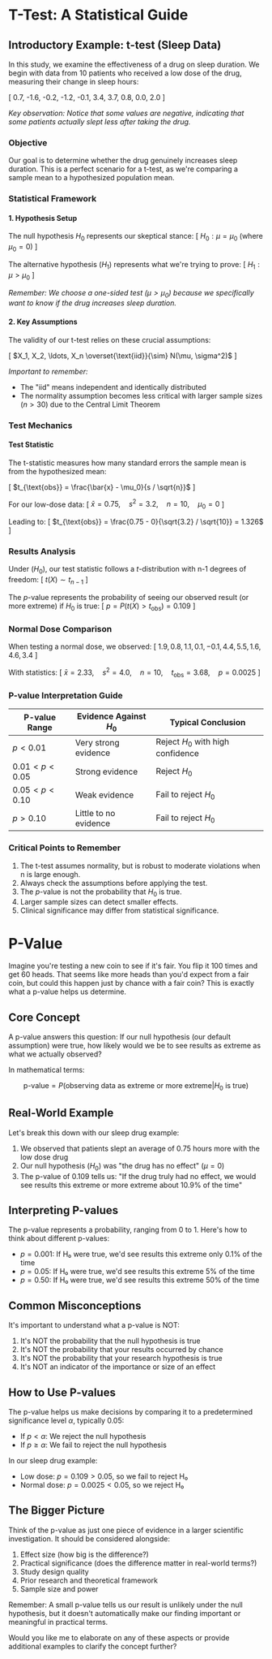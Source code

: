 # T-Test: A Statistical Guide

## Introductory Example: t-test (Sleep Data)

In this study, we examine the effectiveness of a drug on sleep duration. We begin with data from 10 patients who received a low dose of the drug, measuring their change in sleep hours:

\[
0.7, -1.6, -0.2, -1.2, -0.1, 3.4, 3.7, 0.8, 0.0, 2.0
\]

_Key observation: Notice that some values are negative, indicating that some patients actually slept less after taking the drug._

### Objective

Our goal is to determine whether the drug genuinely increases sleep duration. This is a perfect scenario for a t-test, as we're comparing a sample mean to a hypothesized population mean.

### Statistical Framework

#### 1. Hypothesis Setup

The null hypothesis $H_0$ represents our skeptical stance:
\[
$H_0: \mu = \mu_0 \text{ (where } \mu_0 = 0\text{)}$
\]

The alternative hypothesis \($H_1$\) represents what we're trying to prove:
\[
$H_1: \mu > \mu_0$
\]

_Remember: We choose a one-sided test $(\mu > \mu_0)$ because we specifically want to know if the drug increases sleep duration._

#### 2. Key Assumptions

The validity of our t-test relies on these crucial assumptions:

\[
$X_1, X_2, \ldots, X_n \overset{\text{iid}}{\sim} N(\mu, \sigma^2)$
\]

_Important to remember:_

- The "iid" means independent and identically distributed
- The normality assumption becomes less critical with larger sample sizes $(n > 30)$ due to the Central Limit Theorem

### Test Mechanics

#### Test Statistic

The t-statistic measures how many standard errors the sample mean is from the hypothesized mean:

\[
$t_{\text{obs}} = \frac{\bar{x} - \mu_0}{s / \sqrt{n}}$
\]

For our low-dose data:
\[
$\bar{x} = 0.75, \quad s^2 = 3.2, \quad n = 10, \quad \mu_0 = 0$
\]

Leading to:
\[
$t_{\text{obs}} = \frac{0.75 - 0}{\sqrt{3.2} / \sqrt{10}} = 1.326$
\]

### Results Analysis

Under \($H_0$\), our test statistic follows a $t$-distribution with n-1 degrees of freedom:
\[
$t(X) \sim t_{n-1}$
\]

The $p$-value represents the probability of seeing our observed result (or more extreme) if $H_0$ is true:
\[
$p = P(t(X) > t_{\text{obs}}) = 0.109$
\]

### Normal Dose Comparison

When testing a normal dose, we observed:
\[
$1.9, 0.8, 1.1, 0.1, -0.1, 4.4, 5.5, 1.6, 4.6, 3.4$
\]

With statistics:
\[
$\bar{x} = 2.33, \quad s^2 = 4.0, \quad n = 10, \quad t_{\text{obs}} = 3.68, \quad p = 0.0025$
\]

### P-value Interpretation Guide

| P-value Range     | Evidence Against $H_0$ | Typical Conclusion                |
| ----------------- | ---------------------- | --------------------------------- |
| $p < 0.01$        | Very strong evidence   | Reject $H_0$ with high confidence |
| $0.01 < p < 0.05$ | Strong evidence        | Reject $H_0$                      |
| $0.05 < p < 0.10$ | Weak evidence          | Fail to reject $H_0$              |
| $p > 0.10$        | Little to no evidence  | Fail to reject $H_0$              |

### Critical Points to Remember

1. The t-test assumes normality, but is robust to moderate violations when n is large enough.
2. Always check the assumptions before applying the test.
3. The $p$-value is not the probability that $H_0$ is true.
4. Larger sample sizes can detect smaller effects.
5. Clinical significance may differ from statistical significance.

# P-Value

Imagine you're testing a new coin to see if it's fair. You flip it 100 times and get 60 heads. That seems like more heads than you'd expect from a fair coin, but could this happen just by chance with a fair coin? This is exactly what a p-value helps us determine.

## Core Concept

A p-value answers this question: If our null hypothesis (our default assumption) were true, how likely would we be to see results as extreme as what we actually observed?

In mathematical terms:

$$
\text{p-value} = P(\text{observing data as extreme or more extreme} | H_0 \text{ is true})
$$

## Real-World Example

Let's break this down with our sleep drug example:

1. We observed that patients slept an average of 0.75 hours more with the low dose drug
2. Our null hypothesis ($H_0$) was "the drug has no effect" ($\mu=0$)
3. The p-value of $0.109$ tells us: "If the drug truly had no effect, we would see results this extreme or more extreme about $10.9\%$ of the time"

## Interpreting P-values

The p-value represents a probability, ranging from 0 to 1. Here's how to think about different p-values:

- $p = 0.001:$ If H₀ were true, we'd see results this extreme only $0.1\%$ of the time
- $p = 0.05:$ If H₀ were true, we'd see results this extreme $5\%$ of the time
- $p = 0.50:$ If H₀ were true, we'd see results this extreme $50\%$ of the time

## Common Misconceptions

It's important to understand what a p-value is NOT:

1. It's NOT the probability that the null hypothesis is true
2. It's NOT the probability that your results occurred by chance
3. It's NOT the probability that your research hypothesis is true
4. It's NOT an indicator of the importance or size of an effect

## How to Use P-values

The p-value helps us make decisions by comparing it to a predetermined significance level $\alpha$, typically $0.05$:

- If $p < \alpha$: We reject the null hypothesis
- If $p ≥ \alpha:$ We fail to reject the null hypothesis

In our sleep drug example:

- Low dose: $p = 0.109 > 0.05$, so we fail to reject H₀
- Normal dose: $p = 0.0025 < 0.05$, so we reject H₀

## The Bigger Picture

Think of the p-value as just one piece of evidence in a larger scientific investigation. It should be considered alongside:

1. Effect size (how big is the difference?)
2. Practical significance (does the difference matter in real-world terms?)
3. Study design quality
4. Prior research and theoretical framework
5. Sample size and power

Remember: A small p-value tells us our result is unlikely under the null hypothesis, but it doesn't automatically make our finding important or meaningful in practical terms.

Would you like me to elaborate on any of these aspects or provide additional examples to clarify the concept further?
